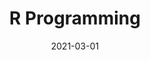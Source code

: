 ---
title: "R Programming"
collection: teaching
type: "TA, graduate course"
venue: "Peking University, Guanghua School of Management"
date: 2021-03-01
---
